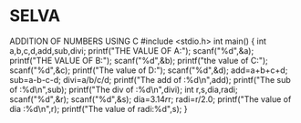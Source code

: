 # SELVA
ADDITION OF NUMBERS USING C
#include <stdio.h>
int main()
{
 int a,b,c,d,add,sub,divi;
printf("THE VALUE OF A:");
scanf("%d",&a);
printf("THE VALUE OF B:");
scanf("%d",&b);
printf("the value of C:");
scanf("%d",&c);
printf("The value of D:");
scanf("%d",&d);
add=a+b+c+d;
sub=a-b-c-d;
divi=a/b/c/d;
printf("The add of :%d\n",add);
printf("The sub of :%d\n",sub);
printf("The div of :%d\n",divi);
int r,s,dia,radi;
scanf("%d",&r);
scanf("%d",&s);
dia=3.14*r*r;
radi=r/2.0;
printf("The value of dia :%d\n",r);
printf("The value of radi:%d",s);
}















